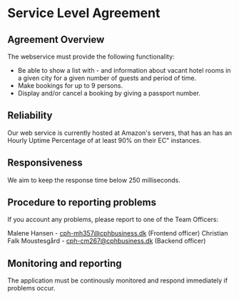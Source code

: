 # Service Level Agreement

## Agreement Overview

The webservice must provide the following functionality:

  * Be able to show a list with - and information about vacant hotel rooms in a given city for a given number of
guests and period of time.
  * Make bookings for up to 9 persons. 
  * Display and/or cancel a booking by giving a passport number.



## Reliability 

Our web service is currently hosted at Amazon's servers, that has an has an Hourly Uptime Percentage of at least 90% on their EC" instances. 


## Responsiveness

We aim to keep the response time below 250 milliseconds.


## Procedure to reporting problems

If you account any problems, please report to one of the Team Officers:

Malene Hansen - cph-mh357@cphbusiness.dk (Frontend officer)
Christian Falk Moustesgård - cph-cm267@cphbusiness.dk (Backend officer) 



## Monitoring and reporting

The application must be continously monitored and respond immediately if problems occur.



